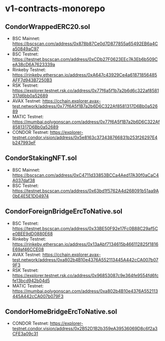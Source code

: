 # v1-contracts-monorepo

## CondorWrappedERC20.sol
- BSC Mainnet: https://bscscan.com/address/0x878b87Ce0d7D877855a65492EB6a4Ca50849aC97
- BSC Testnet: https://testnet.bscscan.com/address/0xCDb27F0623EEc7A3Eb6b509CeA38cD6A7623339a
- Rinkeby Testnet: https://rinkeby.etherscan.io/address/0xA647c43929Ce4a61871856485AFF7d943B7250B3
- RSK Testnet: https://explorer.testnet.rsk.co/address/0x77f6a5f1b7a2b6d6c322af8581317d6bb0a52689
- AVAX Testnet: https://cchain.explorer.avax-test.network/address/0x77f6A5f1B7a2b6D6C322Af8581317D6Bb0a52689
- MATIC Testnet: https://mumbai.polygonscan.com/address/0x77f6A5f1B7a2b6D6C322Af8581317D6Bb0a52689
- CONDOR Testnet: https://explorer-testnet.condor.vision/address/0x5e8163c373438766831b253f26297E4b247993eF

## CondorStakingNFT.sol
- BSC Mainnet: https://bscscan.com/address/0xC4711d33853BCCa4Aed17A30f0aCaC4A037daf38
- BSC Testnet: https://testnet.bscscan.com/address/0x63bd1f5762A4d268091b51aa9A0bE4E5E1D04974

## CondorForeignBridgeErcToNative.sol
- BSC Testnet: https://testnet.bscscan.com/address/0x33BE50F92e17Fc0B88C29af5Ce0BEE9dD0880E68
- Rinkeby Testnet: https://rinkeby.etherscan.io/address/0x13aAbf7134615b466112825f1816E69af46CCE08
- AVAX Testnet: https://cchain.explorer.avax-test.network/address/0xa802b4B10e4376A552113445A442cCA007b079F3
- RSK Testnet: https://explorer.testnet.rsk.co/address/0x96853087c9e364fe9554fd6fcfe13bcd942b04d5
- MATIC Testnet: https://mumbai.polygonscan.com/address/0xa802b4B10e4376A552113445A442cCA007b079F3

## CondorHomeBridgeErcToNative.sol
- CONDOR Testnet: https://explorer-testnet.condor.vision/address/0x2B52D1B2b359eA39536069D8c6f2a3CFE3a09c31



